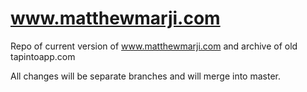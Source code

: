 www.matthewmarji.com
====================

Repo of current version of www.matthewmarji.com and archive of old tapintoapp.com

All changes will be separate branches and will merge into master.
